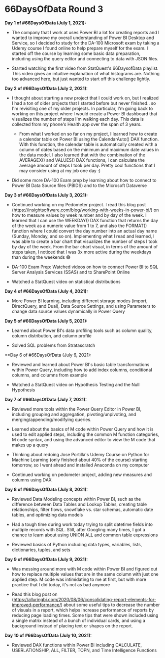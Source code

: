 # 66DaysOfData Round 3

**Day 1 of #66DaysOfData (July 1, 2021):**

- The company that I work at uses Power BI a lot for creating reports and I wanted to improve my overall understanding of Power BI Desktop and Service, so I decided to study for the DA-100 Microsoft exam by taking a Udemy course I found online to help prepare myself for the exam. I started off the course by learning some basic data preparation, including using the query editor and connecting to data with JSON files.

- Started watching the first video from StatQuest's 66DaysofData playlist. This video gives an intuitive explanation of what histograms are. Nothing too advanced here, but just wanted to start off this challenge lightly.

**Day 2 of #66DaysOfData (July 2, 2021):**

- I thought about starting a new project that I could work on, but I realized I had a ton of older projects that I started before but never finished.. so I'm revisiting one of my older projects. In particular, I'm going back to working on this project where I would create a Power BI dashboard that visualizes the number of steps I'm walking each day. This data is collected from my phone's Health app over the span of 3 years.

  - From what I worked on so far on my project, I learned how to create a calendar table on Power BI using the CalendarAuto() DAX function. With this function, the calendar table is automatically created with a column of dates based on the minimum and maximum date values in the data model. I also learned that with the combination of the AVERAGEX() and VALUES() DAX functions, I can calculate the average amount of steps I took per day. Pretty cool functions that I may consider using at my job one day :)

- Did some more DA-100 Exam prep by learning about how to connect to Power BI Data Source files (PBIDS) and to the Microsoft Dataverse

**Day 3 of #66DaysOfData (July 3, 2021):**

- Continued working on my Pedometer project. I read this blog post (https://insightsoftware.com/blog/working-with-weeks-in-power-bi/) on how to measure values by week number and by day of the week. I learned that I can use the WEEKDAY() DAX function that returns the day of the week as a numeric value from 1 to 7, and also the FORMAT() function  where I could convert the day number into an actual day name (Sunday, Monday, and so on). Implementing what I read and learned, I was able to create a bar chart that visualizes the number of steps I took by day of the week. From the bar chart visual, in terms of the amount of steps taken, I noticed that I was 3x more active during the weekdays than during the weekends :sweat_smile:

- DA-100 Exam Prep: Watched videos on how to connect Power BI to SQL Server Analysis Services (SSAS) and to SharePoint Online

- Watched a StatQuest video on statistical distributions

**Day 4 of #66DaysOfData (July 4, 2021):**

- More Power BI learning, including different storage modes (import, DirectQuery, and Dual), Data Source Settings, and using Parameters to change data source values dynamically in Power Query

**Day 5 of #66DaysOfData (July 5, 2021):**

- Learned about Power BI's data profiling tools such as column quality, column distribution, and column profile

- Solved SQL problems from Stratascratch

**Day 6 of #66DaysOfData (July 6, 2021):

- Reviewed and learned about Power BI's basic table transformations within Power Query, including how to add index columns, conditional columns, and columns from example

- Watched a StatQuest video on Hypothesis Testing and the Null Hypothesis

**Day 7 of #66DaysOfData (July 7, 2021):**

- Reviewed more tools within the Power Query Editor in Power BI, including grouping and aggregation, pivoting/unpivoting, and merging/appending/modifying queries.

- Learned about the basics of M code within Power Query and how it is used to edit applied steps, including the common M function categories, M code syntax, and using the advanced editor to view the M code that makes up a query

- Thinking about redoing Jose Portilla's Udemy Course on Python for Machine Learning (only finished about 40% of the course) starting tomorrow, so I went ahead and installed Anaconda on my computer

- Continued working on pedometer project, adding new measures and columns using DAX

**Day 8 of #66DaysOfData (July 8, 2021):**

- Reviewed Data Modeling concepts within Power BI, such as the difference between Data Tables and Lookup Tables, creating table relationships, filter flows, snowflake vs. star schemas, automatic date tables, and optimizing data models

- Had a tough time during work today trying to split datetime fields into multiple records with SQL. Still, after Googling many times, I got a chance to learn about using UNION ALL and common table expressions

- Reviewed basics of Python including data types, variables, lists, dictionaries, tuples, and sets

**Day 9 of #66DaysOfData (July 9, 2021):**

- Was messing around more with M code within Power BI and figured out how to replace multiple values that are in the same column with just one applied step. M code was intimidating to me at first, but with more practice that I did today, it's not as bad anymore

- Read this blog post on (https://alluringbi.com/2020/08/06/consolidating-report-elements-for-improved-performance/) about some useful tips to decrease the number of visuals in a report, which helps increase performance of reports by reducing page loading times. Some tips that were shown included using a single matrix instead of a bunch of individual cards, and using a background instead of placing text or shapes on the report.

**Day 10 of #66DaysOfData (July 10, 2021):**

- Reviewed DAX functions within Power BI including CALCULATE, USERLATIONSHIP, ALL, FILTER, TOPN, and Time Intelligence Functions
